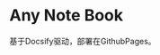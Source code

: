 <!--
 * @Author: ShawnPhang
 * @LastEditors: ShawnPhang
 * @Description: 
 * blog.palxp.com/book.palxp.com
-->

# Any Note Book

基于Docsify驱动，部署在GithubPages。
